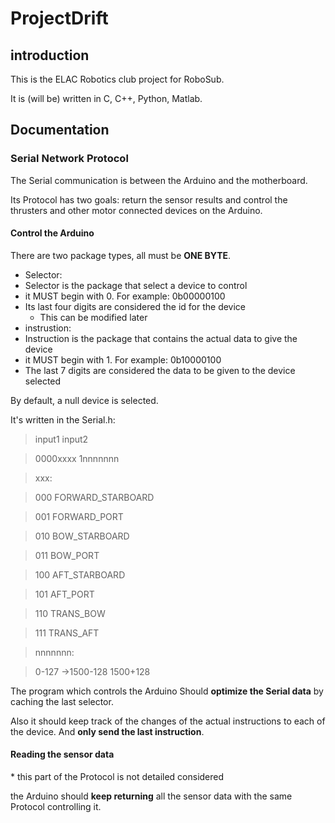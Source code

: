 # **ProjectDrift**

## introduction

This is the ELAC Robotics club project for RoboSub.

It is (will be) written in C, C++, Python, Matlab.

## Documentation

### Serial Network Protocol 

The Serial communication is between the Arduino and the motherboard.

Its Protocol has two goals: return the sensor results and control the thrusters and other motor connected devices on the Arduino.

#### Control the Arduino

There are two package types, all must be **ONE BYTE**.

+  Selector:
  + Selector is the package that select a device to control
  + it MUST begin with 0.  For example: 0b00000100
  + Its last four digits are considered the id for the device
    + This can be modified later
+  instrustion:
  + Instruction is the package that contains the actual data to give the device
  + it MUST begin with 1. For example: 0b10000100
  + The last 7 digits are considered the data to be given to the device selected

By default, a null device is selected.



It's written in the Serial.h:

> input1 input2

> 0000xxxx 1nnnnnnn

> xxx:

> 000 FORWARD_STARBOARD

> 001 FORWARD_PORT

> 010 BOW_STARBOARD

> 011 BOW_PORT

> 100 AFT_STARBOARD

> 101 AFT_PORT

> 110 TRANS_BOW

> 111 TRANS_AFT

> nnnnnnn:

> 0-127 ->1500-128   1500+128



The program which controls the Arduino Should **optimize the Serial data** by caching the last selector.

Also it should keep track of the changes of the actual instructions to each of the device. And **only send the last instruction**.

#### Reading the sensor data

\* this part of the Protocol is not detailed considered

the Arduino should **keep returning** all the sensor data with the same Protocol controlling it.
